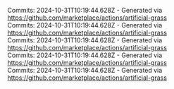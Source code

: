 Commits: 2024-10-31T10:19:44.628Z - Generated via https://github.com/marketplace/actions/artificial-grass
<br>
Commits: 2024-10-31T10:19:44.628Z - Generated via https://github.com/marketplace/actions/artificial-grass
<br>
Commits: 2024-10-31T10:19:44.628Z - Generated via https://github.com/marketplace/actions/artificial-grass
<br>
Commits: 2024-10-31T10:19:44.628Z - Generated via https://github.com/marketplace/actions/artificial-grass
<br>
Commits: 2024-10-31T10:19:44.628Z - Generated via https://github.com/marketplace/actions/artificial-grass
<br>

